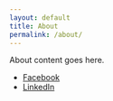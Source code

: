 ```yaml
---
layout: default
title: About
permalink: /about/
---
```


About content goes here.

* [Facebook](https://facebook.com)
* [LinkedIn](https://LinkedIn.com)
